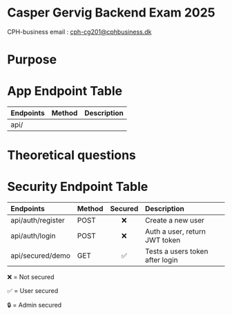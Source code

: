 # Casper Gervig Backend Exam 2025
CPH-business email : cph-cg201@cphbusiness.dk

# Purpose

# App Endpoint Table

| Endpoints | Method | Description |
|:----------|:-------|:------------|
| api/      |        |             |

# Theoretical questions

# Security Endpoint Table

| Endpoints                         | Method | Secured      | Description                     |
|:----------------------------------|:-------|:------------:|:--------------------------------|
| api/auth/register                 | POST   | ❌          | Create a new user               |
| api/auth/login                    | POST   | ❌          | Auth a user, return JWT token   |
| api/secured/demo                  | GET    | ✅          | Tests a users token after login |

❌ = Not secured

✅ = User secured

🔒 = Admin secured